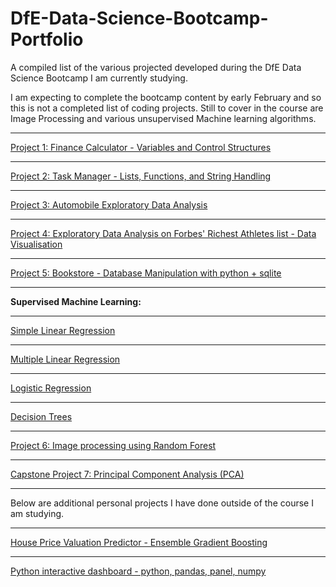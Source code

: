 # DfE-Data-Science-Bootcamp-Portfolio
A compiled list of the various projected developed during the DfE Data Science Bootcamp I am currently studying.

I am expecting to complete the bootcamp content by early February and so this is not a completed list of coding projects. Still to cover in the course are Image Processing and various unsupervised Machine learning algorithms. 

----
<a href = "https://github.com/RyanPitt100/DfE-Data-Science-Bootcamp-Projects/blob/main/finance_calculators.py">Project 1: Finance Calculator -  Variables and Control Structures</a>

----
<a href="https://github.com/RyanPitt100/DfE-Data-Science-Bootcamp-Projects/blob/main/task_manager.py"> Project 2: Task Manager - Lists, Functions, and String Handling
</a>

----
<a href = "https://github.com/RyanPitt100/DfE-Data-Science-Bootcamp-Projects/blob/main/EDAOnTheAutomobileDataset_CapstoneProject.docx"> Project 3: Automobile Exploratory Data Analysis</a>

----
<a href = "https://github.com/RyanPitt100/DfE-Data-Science-Bootcamp-Projects/blob/main/capstone4EDA.docx">Project 4: Exploratory Data Analysis on Forbes' Richest Athletes list - Data Visualisation</a>

----
<a href = "https://github.com/RyanPitt100/DfE-Data-Science-Bootcamp-Projects/blob/main/Bookstore.py">Project 5: Bookstore - Database Manipulation with python + sqlite
</a>

----

<strong>Supervised Machine Learning: </strong>

----

<a href = "https://github.com/RyanPitt100/DfE-Data-Science-Bootcamp-Projects/blob/main/Linear%20Regression.ipynb">Simple Linear Regression</a>

----

<a href ="https://github.com/RyanPitt100/DfE-Data-Science-Bootcamp-Projects/blob/main/Multiple%20Linear%20Regression.ipynb">Multiple Linear Regression</a>

----

<a href = "https://github.com/RyanPitt100/DfE-Data-Science-Bootcamp-Projects/blob/main/Logistic%20Regression.ipynb"> Logistic Regression </a>

----

<a href = "https://github.com/RyanPitt100/DfE-Data-Science-Bootcamp-Projects/blob/main/Decision%20Trees%20(3).ipynb">Decision Trees</a>

----

<a href ="https://github.com/RyanPitt100/DfE-Data-Science-Bootcamp-Projects/blob/main/CAPSTONE%20PROJECT%20IMAGE%20PROCESSING%20(1)%20(1).ipynb"> Project 6: Image processing using Random Forest</a>

----

<a href = "https://github.com/RyanPitt100/DfE-Data-Science-Bootcamp-Projects/blob/main/Capstone%20project%20vii.ipynb">Capstone Project 7:
Principal Component Analysis (PCA)</a>

----------------------------------------------------------------------------------------------------

Below are additional personal projects I have done outside of the course I am studying.

----

<a href = "https://github.com/RyanPitt100/DfE-Data-Science-Bootcamp-Projects/blob/main/House%20Price%20Valuation%20Ensemble%20Gradient%20Boosting.ipynb">House Price Valuation Predictor - Ensemble Gradient Boosting</a>

----

<a href = "https://github.com/RyanPitt100/Python-Interactive-Dashboard">Python interactive dashboard - python, pandas, panel, numpy</a>
